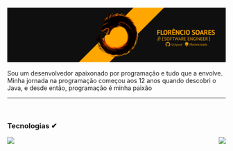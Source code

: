 [![ProfileBanner](https://github.com/zlilpoof/zlilpoof/blob/main/capa%20linkedin%20v6.png)](https://github.com/zlilpoof)

Sou um desenvolvedor apaixonado por programação e tudo que a envolve. <br/>
Minha jornada na programação começou aos 12 anos quando descobri o Java,
e desde então, programação é minha paixão

---
<br/>

### Tecnologias ✔

<a href="https://github.com/zlilpoof">
  <img align="left" src="https://github-readme-stats.vercel.app/api/top-langs/?username=zlilpoof&theme=vision-friendly-dark" />
  </a>

<a href="https://github.com/zlilpoof">
  <img align="right" src="https://github-readme-stats.vercel.app/api?username=zlilpoof&theme=vision-friendly-dark&show_icons=true&rank_icon=github" />
  </a>

  

<br/>
<br/>
<br/>
